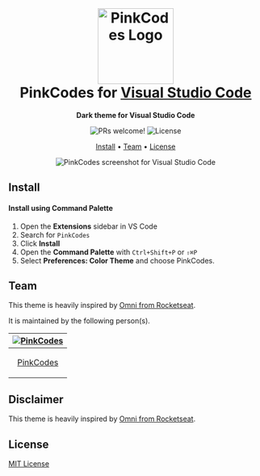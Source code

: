 <br>
<h1 align="center">
  <img src="https://i.imgur.com/ZjwVf8w.png" alt="PinkCodes Logo" width="150">
  <br>
  PinkCodes for <a href="https://code.visualstudio.com/">Visual Studio Code</a>
  <br>
</h1>

<p align="center">
  <strong>Dark theme for Visual Studio Code</strong>
</p>

<p align="center">
  <img src="https://img.shields.io/badge/PRs-welcome-%23DA70D6.svg" alt="PRs welcome!" />
  <img alt="License" src="https://img.shields.io/badge/license-MIT-%23DA70D6">
</p>

<p align="center">
  <a href="#install">Install</a> •
  <a href="#team">Team</a> •
  <a href="#license">License</a>
</p>

<p align="center">
  <img alt="PinkCodes screenshot for Visual Studio Code" src="https://i.imgur.com/i0D57Vm.png">
</p>

## Install

#### Install using Command Palette

1. Open the **Extensions** sidebar in VS Code
2. Search for `PinkCodes`
3. Click **Install**
4. Open the **Command Palette** with `Ctrl+Shift+P` or `⇧⌘P`
5. Select **Preferences: Color Theme** and choose PinkCodes.

## Team

This theme is heavily inspired by [Omni from Rocketseat](https://github.com/getomni/visual-studio-code).

It is maintained by the following person(s).

| [![PinkCodes](https://github.com/pinkc0des.png?size=100)](https://github.com/pinkc0des) |
| --------------------------------------------------------------------------------------- |
| <p style="text-align: center;"><a href="https://github.com/pinkc0des">PinkCodes</a></p> |

## Disclaimer

This theme is heavily inspired by [Omni from Rocketseat](https://github.com/getomni/visual-studio-code).

## License

[MIT License](./LICENSE.md)
